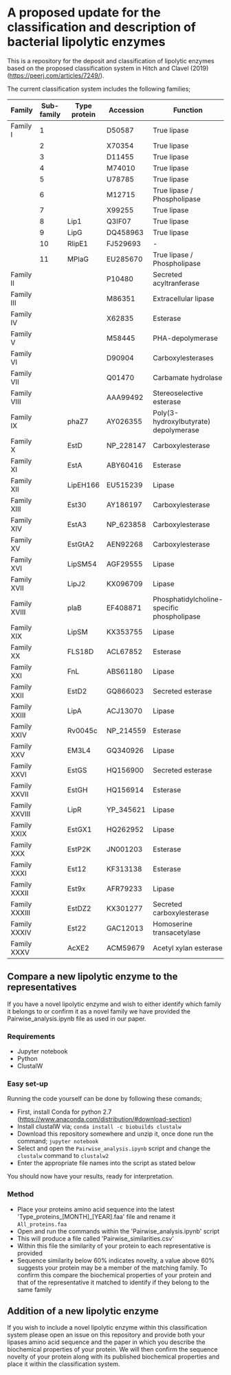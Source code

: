 # A proposed update for the classification and description of bacterial lipolytic enzymes

This is a repository for the deposit and classification of lipolytic enzymes based on the proposed classification system in Hitch and Clavel (2019) (https://peerj.com/articles/7249/).


The current classification system includes the following families;

|Family| Sub-family| Type protein| Accession| Function|
| -----|----|---- | ------------|-------------|
|Family I| 1|| D50587| True lipase|
||2|| X70354| True lipase|
||3|| D11455| True lipase|
||4|| M74010| True lipase|
||5|| U78785| True lipase|
||6|| M12715| True lipase / Phospholipase|
||7|| X99255| True lipase|
||8| Lip1| Q3IF07| True lipase|
||9| LipG| DQ458963| True lipase|
||10| RlipE1| FJ529693| -|
||11| MPlaG| EU285670| True lipase / Phospholipase|
|Family II||| P10480| Secreted acyltranferase|
|Family III||| M86351| Extracellular lipase|
|Family IV||| X62835| Esterase|
|Family V||| M58445| PHA-depolymerase|
|Family VI||| D90904| Carboxylesterases|
|Family VII||| Q01470| Carbamate hydrolase|
|Family VIII||| AAA99492| Stereoselective esterase|
|Family IX|| phaZ7| AY026355| Poly(3-hydroxylbutyrate) depolymerase|
|Family X|| EstD| NP_228147| Carboxylesterase|
|Family XI|| EstA| ABY60416| Esterase|
|Family XII|| LipEH166| EU515239| Lipase|
|Family XIII|| Est30| AY186197| Carboxylesterase|
|Family XIV|| EstA3| NP_623858| Carboxylesterase|
|Family XV|| EstGtA2| AEN92268| Carboxylesterase|
|Family XVI|| LipSM54| AGF29555| Lipase|
|Family XVII|| LipJ2| KX096709| Lipase|
|Family XVIII|| plaB| EF408871| Phosphatidylcholine-specific phospholipase|
|Family XIX|| LipSM| KX353755| Lipase|
|Family XX|| FLS18D| ACL67852| Esterase|
|Family XXI|| FnL| ABS61180| Lipase|
|Family XXII|| EstD2| GQ866023| Secreted esterase|
|Family XXIII|| LipA| ACJ13070| Lipase|
|Family XXIV|| Rv0045c| NP_214559| Esterase|
|Family XXV|| EM3L4| GQ340926| Lipase|
|Family XXVI|| EstGS| HQ156900| Secreted esterase|
|Family XXVII|| EstGH| HQ156914| Esterase|
|Family XXVIII|| LipR| YP_345621| Lipase|
|Family XXIX|| EstGX1| HQ262952| Lipase|
|Family XXX|| EstP2K| JN001203| Esterase|
|Family XXXI|| Est12| KF313138| Esterase|
|Family XXXII|| Est9x| AFR79233| Lipase|
|Family XXXIII|| EstDZ2| KX301277| Secreted carboxylesterase|
|Family XXXIV|| Est22| GAC12013| Homoserine transacetylase|
|Family XXXV|| AcXE2| ACM59679| Acetyl xylan esterase|

## Compare a new lipolytic enzyme to the representatives
If you have a novel lipolytic enzyme and wish to either identify which family it belongs to or confirm it as a novel family we have provided the Pairwise_analysis.ipynb file as used in our paper.

### Requirements
- Jupyter notebook
- Python
- ClustalW

### Easy set-up
Running the code yourself can be done by following these comands;
- First, install Conda for python 2.7 (https://www.anaconda.com/distribution/#download-section)
- Install clustalW via; `conda install -c biobuilds clustalw`
- Download this repository somewhere and unzip it, once done run the command; `jupyter notebook`
- Select and open the `Pairwise_analysis.ipynb` script and change the `clustalw` command to `clustalw2`
- Enter the appropriate file names into the script as stated below

You should now have your results, ready for interpretation.


### Method
- Place your proteins amino acid sequence into the latest 'Type_proteins_[MONTH]_[YEAR].faa' file and rename it `All_proteins.faa`
- Open and run the commands within the 'Pairwise_analysis.ipynb' script
- This will produce a file called 'Pairwise_similarities.csv'
- Within this file the similarity of your protein to each representative is provided
- Sequence similarity below 60% indicates novelty, a value above 60% suggests your protein may be a member of the matching family. To confirm this compare the biochemical properties of your protein and that of the representative it matched to identify if they belong to the same family


## Addition of a new lipolytic enzyme 
If you wish to include a novel lipolytic enzyme within this classification system please open an issue on this repository and provide both your lipases amino acid sequence and the paper in which you describe the biochemical properties of your protein. We will then confirm the sequence novelty of your protein along with its published biochemical properties and place it within the classification system.
